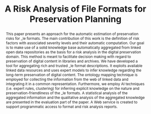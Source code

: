 ---
abstract: This paper presents an approach for the automatic estimation of preservation
  risks for _le formats. The main contribution of this work is the definition of risk
  factors with associated severity levels and their automatic computation. Our goal
  is to make use of a solid knowledge base automatically aggregated from linked open
  data repositories as the basis for a risk analysis in the digital preservation domain.
  This method is meant to facilitate decision making with regard to preservation of
  digital content in libraries and archives. We have developed a tool for aggregating
  rich and trusted _le format descriptions. It exploits available linked data resources
  and uses expert models to infer knowledge regarding the long-term preservation of
  digital content. The ontology mapping technique is employed for collecting the information
  from the web of linked data and integrating it in a common representation. Furthermore,
  we employ AI techniques (i.e. expert rules, clustering) for inferring explicit knowledge
  on the nature and preservation-friendliness of the _le formats. A statistical analysis
  of the aggregated information and the qualitative analysis of the aggregated knowledge
  are presented in the evaluation part of the paper. A Web service is created to support
  programmatic access to format and risk analysis reports.
creators:
- Graf, Roman
- Gordea, Sergiu
date: null
document_url: https://services.phaidra.univie.ac.at/api/object/o:377374/download
grand_parent: iPRES
institutions: []
keywords:
- digital preservation
- risk analysis
- linked open data
- preservation planning
- ontology matching
- information integration
- lisbon
landing_page_url: https://phaidra.univie.ac.at/o:377374
language: eng
layout: publication
license: CC BY-SA 2.0 AT
notes_url: null
parent: iPRES 2013
publication_type: paper
size: 855977
slides_url: null
source_name: iPRES
stream_url: null
title: A Risk Analysis of File Formats for Preservation Planning
year: 2013
---